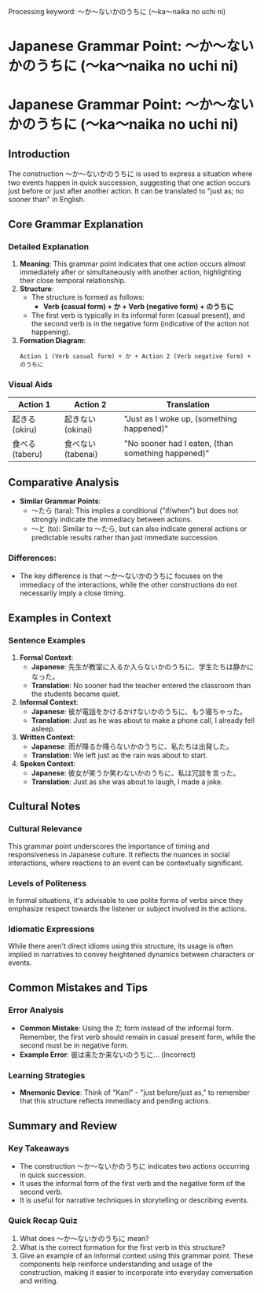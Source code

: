 Processing keyword: ～か～ないかのうちに (〜ka〜naika no uchi ni)
# Japanese Grammar Point: ～か～ないかのうちに (〜ka〜naika no uchi ni)
# Japanese Grammar Point: ～か～ないかのうちに (〜ka〜naika no uchi ni)
## Introduction
The construction ～か～ないかのうちに is used to express a situation where two events happen in quick succession, suggesting that one action occurs just before or just after another action. It can be translated to "just as; no sooner than" in English.
## Core Grammar Explanation
### Detailed Explanation
1. **Meaning**: This grammar point indicates that one action occurs almost immediately after or simultaneously with another action, highlighting their close temporal relationship.
2. **Structure**:
   - The structure is formed as follows:
     - **Verb (casual form) + か + Verb (negative form) + のうちに**
   - The first verb is typically in its informal form (casual present), and the second verb is in the negative form (indicative of the action not happening).
3. **Formation Diagram**:
   ```
   Action 1 (Verb casual form) + か + Action 2 (Verb negative form) + のうちに
   ```
### Visual Aids
| Action 1         | Action 2          | Translation                       |
|------------------|-------------------|-----------------------------------|
| 起きる (okiru)   | 起きない (okinai) | "Just as I woke up, (something happened)" |
| 食べる (taberu)  | 食べない (tabenai)| "No sooner had I eaten, (than something happened)" |
## Comparative Analysis
- **Similar Grammar Points**:
  - ～たら (tara): This implies a conditional ("if/when") but does not strongly indicate the immediacy between actions.
  - ～と (to): Similar to ～たら, but can also indicate general actions or predictable results rather than just immediate succession.
### Differences:
- The key difference is that ～か～ないかのうちに focuses on the immediacy of the interactions, while the other constructions do not necessarily imply a close timing.
## Examples in Context
### Sentence Examples
1. **Formal Context**:
   - **Japanese**: 先生が教室に入るか入らないかのうちに、学生たちは静かになった。
   - **Translation**: No sooner had the teacher entered the classroom than the students became quiet.
2. **Informal Context**:
   - **Japanese**: 彼が電話をかけるかけないかのうちに、もう寝ちゃった。
   - **Translation**: Just as he was about to make a phone call, I already fell asleep.
3. **Written Context**:
   - **Japanese**: 雨が降るか降らないかのうちに、私たちは出発した。
   - **Translation**: We left just as the rain was about to start.
4. **Spoken Context**:
   - **Japanese**: 彼女が笑うか笑わないかのうちに、私は冗談を言った。
   - **Translation**: Just as she was about to laugh, I made a joke.
## Cultural Notes
### Cultural Relevance
This grammar point underscores the importance of timing and responsiveness in Japanese culture. It reflects the nuances in social interactions, where reactions to an event can be contextually significant.
### Levels of Politeness
In formal situations, it's advisable to use polite forms of verbs since they emphasize respect towards the listener or subject involved in the actions.
### Idiomatic Expressions
While there aren't direct idioms using this structure, its usage is often implied in narratives to convey heightened dynamics between characters or events.
## Common Mistakes and Tips
### Error Analysis
- **Common Mistake**: Using the た form instead of the informal form. Remember, the first verb should remain in casual present form, while the second must be in negative form.
- **Example Error**: 彼は来たか来ないのうちに... (Incorrect)
### Learning Strategies
- **Mnemonic Device**: Think of "Kani" - "just before/just as," to remember that this structure reflects immediacy and pending actions.
## Summary and Review
### Key Takeaways
- The construction ～か～ないかのうちに indicates two actions occurring in quick succession.
- It uses the informal form of the first verb and the negative form of the second verb.
- It is useful for narrative techniques in storytelling or describing events.
### Quick Recap Quiz
1. What does ～か～ないかのうちに mean?
2. What is the correct formation for the first verb in this structure?
3. Give an example of an informal context using this grammar point.
These components help reinforce understanding and usage of the construction, making it easier to incorporate into everyday conversation and writing.
